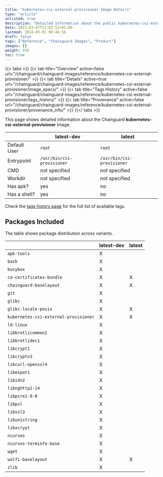 ```yaml
---
title: "kubernetes-csi-external-provisioner Image Details"
type: "article"
unlisted: true
description: "Detailed information about the public kubernetes-csi-external-provisioner Chainguard Image."
date: 2023-03-07T11:07:52+02:00
lastmod: 2024-05-01 00:46:56
draft: false
tags: ["Reference", "Chainguard Images", "Product"]
images: []
weight: 550
toc: true
---
```


{{< tabs >}}
{{< tab title="Overview" active=false url="/chainguard/chainguard-images/reference/kubernetes-csi-external-provisioner/" >}}
{{< tab title="Details" active=true url="/chainguard/chainguard-images/reference/kubernetes-csi-external-provisioner/image_specs/" >}}
{{< tab title="Tags History" active=false url="/chainguard/chainguard-images/reference/kubernetes-csi-external-provisioner/tags_history/" >}}
{{< tab title="Provenance" active=false url="/chainguard/chainguard-images/reference/kubernetes-csi-external-provisioner/provenance_info/" >}}
{{</ tabs >}}

This page shows detailed information about the Chainguard **kubernetes-csi-external-provisioner** Image.

|              | latest-dev                 | latest                     |
|--------------|----------------------------|----------------------------|
| Default User | `root`                     | `root`                     |
| Entrypoint   | `/usr/bin/csi-provisioner` | `/usr/bin/csi-provisioner` |
| CMD          | not specified              | not specified              |
| Workdir      | not specified              | not specified              |
| Has apk?     | yes                        | no                         |
| Has a shell? | yes                        | no                         |

Check the [tags history page](/chainguard/chainguard-images/reference/kubernetes-csi-external-provisioner/tags_history/) for the full list of available tags.

## Packages Included
The table shows package distribution across variants.

|                                       | latest-dev | latest |
|---------------------------------------|------------|--------|
| `apk-tools`                           | X          |        |
| `bash`                                | X          |        |
| `busybox`                             | X          |        |
| `ca-certificates-bundle`              | X          | X      |
| `chainguard-baselayout`               | X          | X      |
| `git`                                 | X          |        |
| `glibc`                               | X          |        |
| `glibc-locale-posix`                  | X          | X      |
| `kubernetes-csi-external-provisioner` | X          | X      |
| `ld-linux`                            | X          |        |
| `libbrotlicommon1`                    | X          |        |
| `libbrotlidec1`                       | X          |        |
| `libcrypt1`                           | X          |        |
| `libcrypto3`                          | X          |        |
| `libcurl-openssl4`                    | X          |        |
| `libexpat1`                           | X          |        |
| `libidn2`                             | X          |        |
| `libnghttp2-14`                       | X          |        |
| `libpcre2-8-0`                        | X          |        |
| `libpsl`                              | X          |        |
| `libssl3`                             | X          |        |
| `libunistring`                        | X          |        |
| `libxcrypt`                           | X          |        |
| `ncurses`                             | X          |        |
| `ncurses-terminfo-base`               | X          |        |
| `wget`                                | X          |        |
| `wolfi-baselayout`                    | X          | X      |
| `zlib`                                | X          |        |

